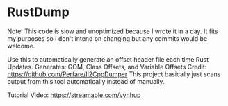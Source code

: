 # RustDump
Note: This code is slow and unoptimized because I wrote it in a day. It fits my purposes so I don't intend on changing but any commits would be welcome.

Use this to automatically generate an offset header file each time Rust Updates.
Generates:
GOM, Class Offsets, and Variable Offsets
Credit:
https://github.com/Perfare/Il2CppDumper
This project basically just scans output from this tool automatically instead of manually.

Tutorial Video:
https://streamable.com/vynhup
